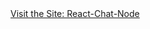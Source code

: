 <a href="https://5f45074ad26dbf27b3208576--chat-node.netlify.app/">
  Visit the Site: React-Chat-Node
</a>
